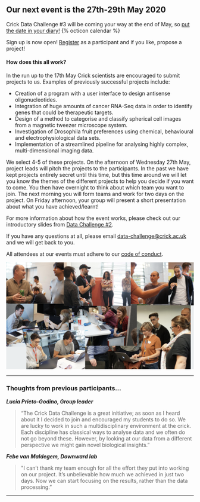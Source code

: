## Our next event is the 27th-29th May 2020

Crick Data Challenge #3 will be coming your way at the end of May, so [put the date in your diary!](http://www.google.com/calendar/event?action=TEMPLATE&dates=20200527T160000Z%2F20200529T173000Z&text=Crick%20Data%20Challenge&location=Francis%20Crick%20Institute&details=Hackathon-style%20event%20fostering%20collaborations%20between%20wet%20lab%20biologists%20and%20data%20scientists.%20Hosted%20at%20the%20Francis%20Crick%20Institute.) {% octicon calendar %}

Sign up is now open! [Register](https://forms.gle/vcQdBxdjnQYKzS3J9) as a participant and if you like, propose a project!

#### How does this all work?

In the run up to the 17th May Crick scientists are encouraged to submit projects to us. Examples of previously successful projects include:
* Creation of a program with a user interface to design antisense oligonucleotides.
* Integration of huge amounts of cancer RNA-Seq data in order to identify genes that could be therapeutic targets.
* Design of a method to categorise and classify spherical cell images from a magnetic tweezer microscope system.
* Investigation of Drosophila fruit preferences using chemical, behavioural and electrophysiological data sets.
* Implementation of a streamlined pipeline for analysing highly complex, multi-dimensional imaging data.

We select 4-5 of these projects. On the afternoon of Wednesday 27th May, project leads will pitch the projects to the participants. In the past we have kept projects entirely secret until this time, but this time around we will let you know the themes of the different projects to help you decide if you want to come. You then have overnight to think about which team you want to join. The next morning you will form teams and work for two days on the project. On Friday afternoon, your group will present a short presentation about what you have achieved/learnt!

For more information about how the event works, please check out our introductory slides from [Data Challenge #2](https://docs.google.com/presentation/d/1Ey5_b0nZZoQQO_7Mdljbz7ckRt1TbFOYxzhY6hWwFMc/edit?usp=sharing).

If you have any questions at all, please email data-challenge@crick.ac.uk and we will get back to you.

All attendees at our events must adhere to our [code of conduct](code-of-conduct.md).

![collage of past events](images/image1.png)

---

### Thoughts from previous participants...
 

**_Lucia Prieto-Godino, Group leader_**

>“The Crick Data Challenge is a great initiative; as soon as I heard about it I decided to join and encouraged my students to do so. We are lucky to work in such a multidisciplinary environment at the crick. Each discipline has classical ways to analyse data and we often do not go beyond these. However, by looking at our data from a different perspective we might gain novel biological insights.”

**_Febe van Maldegem, Downward lab_**

>"I can’t thank my team enough for all the effort they put into working on our project. It’s unbelievable how much we achieved in just two days. Now we can start focusing on the results, rather than the data processing.”

---


